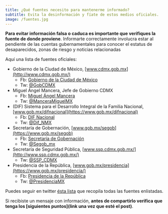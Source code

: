 ```yaml
---
title: ¿Qué fuentes necesito para mantenerme informado?
subtitle: Evita la desinformación y fíate de estos medios oficiales.
image: /fuentes.jpg
---
```


**Para evitar información falsa o caduca es importante que verifiques la fuente de donde proviene**. Informarte correctamente involucra estar al pendiente de las cuentas gubernamentales para conocer el estatus de desaparecidos, zonas de riesgo y noticias relacionadas

Aquí una lista de fuentes oficiales:
* Gobierno de la Ciudad de México, [www.cdmx.gob.mx](http://www.cdmx.gob.mx/)
  * Fb: [Gobierno de la Ciudad de México](https://www.facebook.com/GobiernoCDMX/)
  * Tw: [@GobCDMX](https://twitter.com/gobcdmx)
* Miguel Ángel Mancera, Jefe de Gobierno CDMX
  * Fb: [Miguel Ángel Mancera](https://www.facebook.com/MiguelAngelMancera/)
  * Tw: [@ManceraMiguelMX](https://twitter.com/ManceraMiguelMX)
* (DIF) Sistema para el Desarrollo Integral de la Familia Nacional, [www.gob.mx/difnacional](https://www.gob.mx/difnacional)
  * Fb: [DIF Nacional](https://www.facebook.com/DIFCDMX/)
  * Tw: [@Dif_NMX](https://twitter.com/dif_nmx)
* Secretaría de Gobernación, [www.gob.mx/segob](https://www.gob.mx/segob)
  * Fb: [Secretaría de Gobernación](https://www.facebook.com/SecretariadeGobernacion/)
  * Tw: [@Segob_mx ](https://twitter.com/segob_mx)
* Secretaría de Seguridad Pública, [www.ssp.cdmx.gob.mx/](http://www.ssp.cdmx.gob.mx/)
  * Tw: [@SSP_CDMX](https://twitter.com/ssp_cdmx)
* Presidencia de la República, [www.gob.mx/presidencia](https://www.gob.mx/presidencia/)
  * Fb: [Presidencia de la República](https://twitter.com/PresidenciaMX?lang=es)
  * Tw: [@PresidenciaMX](https://twitter.com/PresidenciaMX?lang=es)


Puedes seguir en twitter [ésta lista](https://twitter.com/ArtePedraza/lists/medios-oficiales-cdmx) que recopila todas las fuentes enlistadas.

Si recibiste un mensaje con información, **antes de compartirlo verifica que tenga los [siguientes puntos](link una vez que esté el post)**.
